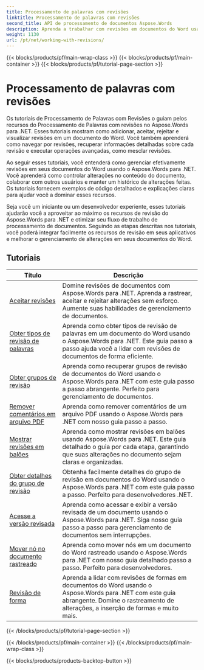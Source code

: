 ```yaml
---
title: Processamento de palavras com revisões
linktitle: Processamento de palavras com revisões
second_title: API de processamento de documentos Aspose.Words
description: Aprenda a trabalhar com revisões em documentos do Word usando o Aspose.Words para .NET. Tutoriais passo a passo com código de exemplo para gerenciar e visualizar revisões.
weight: 1130
url: /pt/net/working-with-revisions/
---
```


{{< blocks/products/pf/main-wrap-class >}}
{{< blocks/products/pf/main-container >}}
{{< blocks/products/pf/tutorial-page-section >}}

# Processamento de palavras com revisões

Os tutoriais de Processamento de Palavras com Revisões o guiam pelos recursos do Processamento de Palavras com revisões no Aspose.Words para .NET. Esses tutoriais mostram como adicionar, aceitar, rejeitar e visualizar revisões em um documento do Word. Você também aprenderá como navegar por revisões, recuperar informações detalhadas sobre cada revisão e executar operações avançadas, como mesclar revisões.

Ao seguir esses tutoriais, você entenderá como gerenciar efetivamente revisões em seus documentos do Word usando o Aspose.Words para .NET. Você aprenderá como controlar alterações no conteúdo do documento, colaborar com outros usuários e manter um histórico de alterações feitas. Os tutoriais fornecem exemplos de código detalhados e explicações claras para ajudar você a dominar esses recursos.

Seja você um iniciante ou um desenvolvedor experiente, esses tutoriais ajudarão você a aproveitar ao máximo os recursos de revisão do Aspose.Words para .NET e otimizar seu fluxo de trabalho de processamento de documentos. Seguindo as etapas descritas nos tutoriais, você poderá integrar facilmente os recursos de revisão em seus aplicativos e melhorar o gerenciamento de alterações em seus documentos do Word.

 ## Tutoriais
| Título | Descrição |
| --- | --- |
| [Aceitar revisões](./accept-revisions/) | Domine revisões de documentos com Aspose.Words para .NET. Aprenda a rastrear, aceitar e rejeitar alterações sem esforço. Aumente suas habilidades de gerenciamento de documentos. |
| [Obter tipos de revisão de palavras](./get-revision-types/) |Aprenda como obter tipos de revisão de palavras em um documento do Word usando o Aspose.Words para .NET. Este guia passo a passo ajuda você a lidar com revisões de documentos de forma eficiente. |
| [Obter grupos de revisão](./get-revision-groups/) | Aprenda como recuperar grupos de revisão de documentos do Word usando o Aspose.Words para .NET com este guia passo a passo abrangente. Perfeito para gerenciamento de documentos. |
| [Remover comentários em arquivo PDF](./remove-comments-in-pdf/) | Aprenda como remover comentários de um arquivo PDF usando o Aspose.Words para .NET com nosso guia passo a passo. |
| [Mostrar revisões em balões](./show-revisions-in-balloons/) | Aprenda como mostrar revisões em balões usando Aspose.Words para .NET. Este guia detalhado o guia por cada etapa, garantindo que suas alterações no documento sejam claras e organizadas. |
| [Obter detalhes do grupo de revisão](./get-revision-group-details/) | Obtenha facilmente detalhes do grupo de revisão em documentos do Word usando o Aspose.Words para .NET com este guia passo a passo. Perfeito para desenvolvedores .NET. |
| [Acesse a versão revisada](./access-revised-version/) | Aprenda como acessar e exibir a versão revisada de um documento usando o Aspose.Words para .NET. Siga nosso guia passo a passo para gerenciamento de documentos sem interrupções. |
| [Mover nó no documento rastreado](./move-node-in-tracked-document/) | Aprenda como mover nós em um documento do Word rastreado usando o Aspose.Words para .NET com nosso guia detalhado passo a passo. Perfeito para desenvolvedores. |
| [Revisão de forma](./shape-revision/) | Aprenda a lidar com revisões de formas em documentos do Word usando o Aspose.Words para .NET com este guia abrangente. Domine o rastreamento de alterações, a inserção de formas e muito mais. |
{{< /blocks/products/pf/tutorial-page-section >}}

{{< /blocks/products/pf/main-container >}}
{{< /blocks/products/pf/main-wrap-class >}}

{{< blocks/products/products-backtop-button >}}
